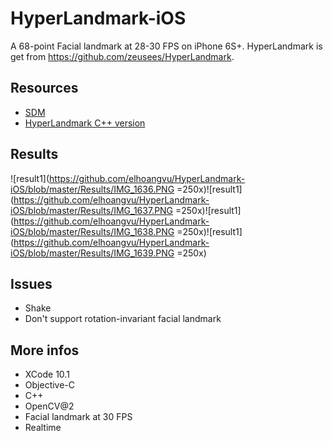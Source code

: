# HyperLandmark-iOS

A 68-point Facial landmark at 28-30 FPS on iPhone 6S+. HyperLandmark is get from https://github.com/zeusees/HyperLandmark.

## Resources
- [SDM](https://github.com/chengzhengxin/sdm)
- [HyperLandmark C++ version](https://github.com/zeusees/HyperLandmark/tree/master/Prj-Win)

## Results
![result1](https://github.com/elhoangvu/HyperLandmark-iOS/blob/master/Results/IMG_1636.PNG =250x)![result1](https://github.com/elhoangvu/HyperLandmark-iOS/blob/master/Results/IMG_1637.PNG =250x)![result1](https://github.com/elhoangvu/HyperLandmark-iOS/blob/master/Results/IMG_1638.PNG =250x)![result1](https://github.com/elhoangvu/HyperLandmark-iOS/blob/master/Results/IMG_1639.PNG =250x)
## Issues
- Shake
- Don't support rotation-invariant facial landmark

## More infos
- XCode 10.1
- Objective-C
- C++
- OpenCV@2
- Facial landmark at 30 FPS
- Realtime
